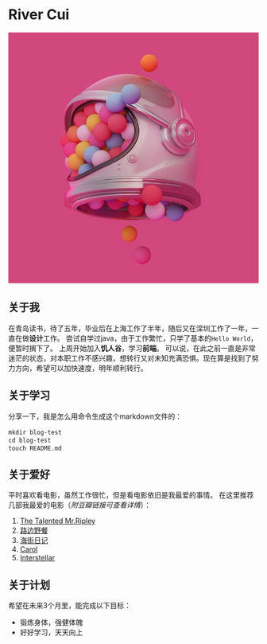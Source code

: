 # River Cui

![](1.jpg)

## 关于我
在青岛读书，待了五年，毕业后在上海工作了半年，随后又在深圳工作了一年，一直在做**设计**工作。
尝试自学过java，由于工作繁忙，只学了基本的`Hello World`，便暂时搁下了。
上周开始加入**饥人谷**，学习**前端**。
可以说，在此之前一直是非常迷茫的状态，对本职工作不感兴趣，想转行又对未知充满恐惧。现在算是找到了努力方向，希望可以加快速度，明年顺利转行。

## 关于学习
分享一下，我是怎么用命令生成这个markdown文件的：
```
mkdir blog-test
cd blog-test
touch README.md
```

## 关于爱好
平时喜欢看电影，虽然工作很忙，但是看电影依旧是我最爱的事情。
在这里推荐几部我最爱的电影（*附豆瓣链接可查看详情*）：
1. [The Talented Mr.Ripley](https://movie.douban.com/subject/1295045/)
2. [路边野餐](https://movie.douban.com/subject/26337866/)
3. [海街日记](https://movie.douban.com/subject/25895901/)
4. [Carol](https://movie.douban.com/subject/10757577/)
5. [Interstellar](https://movie.douban.com/subject/1889243/)

## 关于计划
希望在未来3个月里，能完成以下目标：
* 锻炼身体，强健体魄
* 好好学习，天天向上